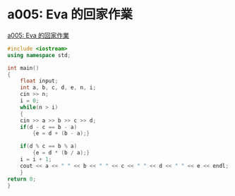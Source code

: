 # a005: Eva 的回家作業
[a005: Eva 的回家作業](https://zerojudge.tw/ShowProblem?problemid=a005)

~~~ cpp
#include <iostream>
using namespace std;

int main()
{
    float input;
    int a, b, c, d, e, n, i;
    cin >> n;
    i = 0;
    while(n > i)
    {
    cin >> a >> b >> c >> d;
    if(d - c == b - a)
        {e = d + (b - a);}

    if(d % c == b % a)
        {e = d * (b / a);}
    i = i + 1;
    cout << a << " " << b << " " << c << " " << d << " " << e << endl;
    }
return 0;
}
